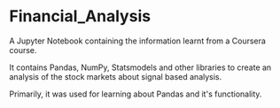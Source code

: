 # Financial_Analysis
A Jupyter Notebook containing the information learnt from a Coursera course. 

It contains Pandas, NumPy, Statsmodels and other libraries to create an analysis of the stock markets about signal based analysis.

Primarily, it was used for learning about Pandas and it's functionality. 
